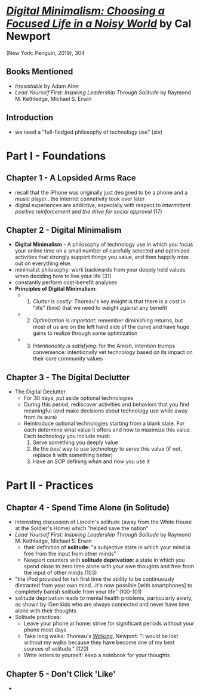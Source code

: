 # [*Digital Minimalism: Choosing a Focused Life in a Noisy World*](https://www.amazon.com/Digital-Minimalism-Choosing-Focused-Noisy/dp/0525536515/ref=sr_1_1?crid=20911MCXTRS4R&keywords=digital+minimalism&qid=1549762018&s=gateway&sprefix=shadow+white+9%2F1%2Caps%2C167&sr=8-1) by Cal Newport

(New York: Penguin, 2019), 304

## Books Mentioned
- *Irresistable* by Adam Alter
- *Lead Yourself First: Inspiring Leadership Through Solitude* by Raymond M. Kethledge, Michael S. Erwin


## Introduction
- we need a "full-fledged philosophy of technology use" (xiv)


# Part I - Foundations

## Chapter 1 - A Lopsided Arms Race
- recall that the iPhone was originally just designed to be a phone and a music player...the internet connetivity took over later
- digital experiences are addictive, especially with respect to *intermittent positive reinforcement* and *the drive for social approval* (17)

## Chapter 2 - Digital Minimalism
- **Digital Minimalism** - A philosophy of technology use in which you focus your online time on a small number of carefully selected and optimized activities that strongly support things you value, and then happily miss out on everything else.
- minimalist philosophy: work backwards from your deeply held values when deciding how to live your life (31)
- constantly perform cost-benefit analyses
- **Principles of Digital Minimalism**:
  - 1. *Clutter is costly*: Thoreau's key insight is that there is a cost in "life" (time) that we need to weight against any benefit
  - 2. *Optimization is important*: remember diminishing returns, but most of us are on the left hand side of the curve and have huge gains to realize through some optimization
  - 3. *Intentionality is satisfying*: for the Amish, intention trumps convenience: intentionally vet technology based on its impact on their core community values

## Chapter 3 - The Digital Declutter
- The Digital Declutter
  - For 30 days, put aside optional technologies
  - During this period, rediscover activities and behaviors that you find meaningful (and make decisions about technology use while away from its aura)
  - Reintroduce optional technologies starting from a blank slate. For each determine what value it offers and how to maximize this value. Each technology you include must:
    1. Serve something you deeply value
    2. Be the *best* way to use technology to serve this value (if not, replace it with something better)
    3. Have an SOP defining *when* and *how* you use it


# Part II - Practices

## Chapter 4 - Spend Time Alone (in Solitude)
- interesting discussion of Lincoln's solitude (away from the White House at the Soldier's Home) which "helped save the nation"
- *Lead Yourself First: Inspiring Leadership Through Solitude* by Raymond M. Kethledge, Michael S. Erwin
  - their definition of **solitude**: "a subjective state in which your mind is free from the input from other minds"
  - Newport counters with **solitude deprivation**: a state in which you spend close to zero time alone with your own thoughts and free from the input of other minds (103)
- "the iPod provided for teh first time the ability to be continuously distracted from your own mind...it's now possible [with smartphones] to completely banish solitude from your life" (100-101)
- solitude deprivation leads to mental health problems, particularly axiety, as shown by iGen kids who are always connected and never have time alone with their thoughts
- Solitude practices:
  - Leave your phone at home: strive for significant periods without your phone most days
  - Take long walks: Thoreau's [*Walking*](https://www.theatlantic.com/magazine/archive/1862/06/walking/304674/), Newport: "I would be lost without my walks because they have become one of my best sources of solitude." (120)
  - Write letters to yourself: keep a notebook for your thoughts


## Chapter 5 - Don't Click 'Like'
- 

